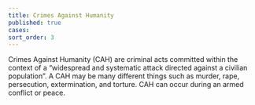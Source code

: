```yaml
---
title: Crimes Against Humanity
published: true
cases:
sort_order: 3
---
```

Crimes Against Humanity (CAH) are criminal acts committed within the context of a “widespread and systematic attack directed against a civilian population”. A CAH may be many different things  such as murder, rape, persecution, extermination, and torture. CAH can occur during an armed conflict or peace.

